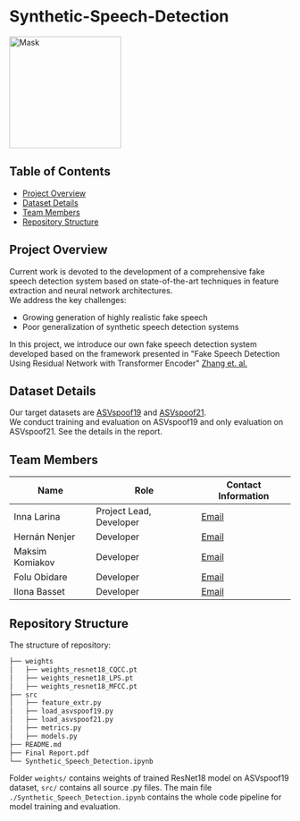 # Synthetic-Speech-Detection
<p float="center">
  <img src="https://github.com/Alpgirl/Synthetic-Speech-Detection/assets/68153923/f1b1d652-a9a4-4a64-9c60-71226f87d232" height="200" alt="Mask">
</p>

## Table of Contents
- [Project Overview](#project-overview)
- [Dataset Details](#dataset-details)
- [Team Members](#team-members)
- [Repository Structure](#repository-structure)


## Project Overview
Current work is devoted to the development of a comprehensive fake speech
detection system based on state-of-the-art techniques in feature extraction and neural network architectures. \
We address the key challenges:
- Growing generation of highly realistic fake speech
- Poor generalization of synthetic speech detection systems 

In this project, we introduce our own fake speech detection system developed based on the framework presented in "Fake Speech Detection Using Residual Network with Transformer Encoder" [Zhang et. al.](https://doi.org/10.1145/3437880.3460408)

## Dataset Details
Our target datasets are [ASVspoof19](https://doi.org/10.48550/arXiv.1911.01601) and [ASVspoof21](https://doi.org/10.48550/arXiv.2109.00537). \
We conduct training and evaluation on ASVspoof19 and only evaluation on ASVspoof21. See the details in the report.


## Team Members
| Name              | Role                    | Contact Information |
|-------------------|-------------------------|---------------------|
| Inna Larina       | Project Lead, Developer | [Email](inna.larina@skoltech.ru) |
| Hernán Nenjer     | Developer               | [Email](hernan.nenjer@skoltech.ru) |
| Maksim Komiakov   | Developer               | [Email]() |
| Folu Obidare      | Developer               | [Email]() |
| Ilona Basset      | Developer               | [Email]() |

## Repository Structure
The structure of repository:
```bash
├── weights
│   ├── weights_resnet18_CQCC.pt
│   ├── weights_resnet18_LPS.pt
│   ├── weights_resnet18_MFCC.pt
├── src
│   ├── feature_extr.py
│   ├── load_asvspoof19.py
│   ├── load_asvspoof21.py
│   ├── metrics.py
│   ├── models.py
├── README.md
├── Final Report.pdf
└── Synthetic_Speech_Detection.ipynb
```

Folder ```weights/``` contains weights of trained ResNet18 model on ASVspoof19 dataset, ```src/``` contains all source .py files. The main file ```./Synthetic_Speech_Detection.ipynb``` contains the whole code pipeline for model training and evaluation.

